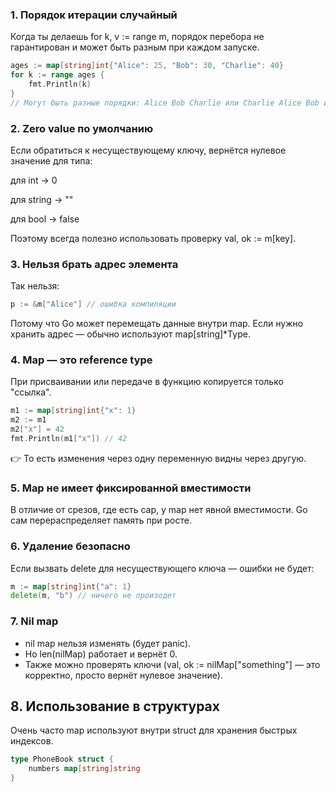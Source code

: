 ### 1. Порядок итерации случайный

Когда ты делаешь for k, v := range m, порядок перебора не гарантирован и может быть разным при каждом запуске.

```go
ages := map[string]int{"Alice": 25, "Bob": 30, "Charlie": 40}
for k := range ages {
    fmt.Println(k)
}
// Могут быть разные порядки: Alice Bob Charlie или Charlie Alice Bob и т.п.

```

### 2. Zero value по умолчанию

Если обратиться к несуществующему ключу, вернётся нулевое значение для типа:

для int → 0

для string → ""

для bool → false

Поэтому всегда полезно использовать проверку val, ok := m[key].


### 3. Нельзя брать адрес элемента

Так нельзя:
```go
p := &m["Alice"] // ошибка компиляции
```
Потому что Go может перемещать данные внутри map. Если нужно хранить адрес — обычно используют map[string]*Type.

### 4. Map — это reference type

При присваивании или передаче в функцию копируется только "ссылка".
```go
m1 := map[string]int{"x": 1}
m2 := m1
m2["x"] = 42
fmt.Println(m1["x"]) // 42
```
👉 То есть изменения через одну переменную видны через другую.


### 5. Map не имеет фиксированной вместимости

В отличие от срезов, где есть cap, у map нет явной вместимости. Go сам перераспределяет память при росте.


### 6. Удаление безопасно
Если вызвать delete для несуществующего ключа — ошибки не будет:
```go
m := map[string]int{"a": 1}
delete(m, "b") // ничего не произодет
```

### 7. Nil map
- nil map нельзя изменять (будет panic).
- Но len(nilMap) работает и вернёт 0.
- Также можно проверять ключи (val, ok := nilMap["something"] — это корректно, просто вернёт нулевое значение).

## 8. Использование в структурах

Очень часто map используют внутри struct для хранения быстрых индексов.
```go
type PhoneBook struct {
    numbers map[string]string
}
```